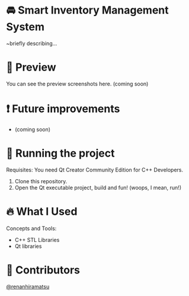 # 🚘 Smart Inventory Management System
~briefly describing...

# 📱 Preview
You can see the preview screenshots here. (coming soon)

# ❗ Future improvements
- (coming soon)
# 🔧 Running the project
Requisites: You need Qt Creator Community Edition for C++ Developers.
1. Clone this repository.
2. Open the Qt executable project, build and fun! (woops, I mean, run!)

# 🔥 What I Used
Concepts and Tools:
- C++ STL Libraries
- Qt libraries


# 👨 Contributors
[@renanhiramatsu](https://www.linkedin.com/in/renan-hiramatsu-83583216a/)
